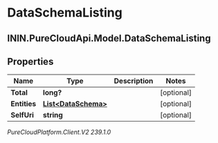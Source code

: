 # DataSchemaListing

## ININ.PureCloudApi.Model.DataSchemaListing

## Properties

|Name | Type | Description | Notes|
|------------ | ------------- | ------------- | -------------|
| **Total** | **long?** |  | [optional] |
| **Entities** | [**List&lt;DataSchema&gt;**](DataSchema) |  | [optional] |
| **SelfUri** | **string** |  | [optional] |



_PureCloudPlatform.Client.V2 239.1.0_

